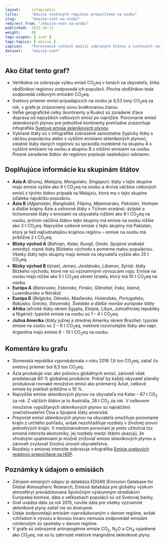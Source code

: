 ```yaml
---
layout:     infographic
title:      "Emisie svetových regiónov prepočítané na osobu"
slug:       "emisie-svet-na-osobu"
redirect_from: "/emisie-svet-na-osobu"
published:  2021-10-11
weight:     89
tags-scopes: [ svet ]
tags-topics: [ emisie ]
caption:    "Porovnanie ročných emisií vybraných štátov a svetových regiónov, vyjadrené na obyvateľa aj za celú populáciu."
dataset:    "emisie-svet"
---
```


## Ako čítať tento graf?

* Vertikálna os zobrazuje výšku emisií <glossary id="co2eq">CO<sub>2</sub>eq</glossary> v tonách na obyvateľa, šírka obdĺžnikov regiónov zodpovedá ich populácii. Plocha obdĺžnikov teda zodpovedá celkovým emisiám CO<sub>2</sub>eq.
* Svetový priemer emisií pripadajúcich na osobu je 6,53 tony CO<sub>2</sub>eq za rok, v grafe je znázornený sivou bodkovanou čiarou.
* Veľké geografické celky (kontinenty a Rusko) sú zoradené zľava doprava od najvyšších celkových emisií po najnižšie. Porovnanie emisií skleníkových plynov pre jednotlivé kontinenty prehľadne znázorňuje infografika [Svetové emisie skleníkových plynov](/infografiky/emisie-svet).
* Vybrané štáty sú v infografike zobrazené samostatne (typicky štáty s väčšou populáciou alebo s vyššími emisiami skleníkových plynov), ostatné štáty daných regiónov sú spravidla rozdelené na skupinu A s vyššími emisiami na osobu a skupinu B s nižšími emisiami na osobu. Presné zaradenie štátov do regiónov popisuje nasledujúci odstavec.

## Doplňujúce informácie ku skupinám štátov

* __Ázia A__ (*Brunej, Malajzia, Mongolsko, Singapur*): štáty v tejto skupine majú emisie vyššie ako 9 t CO<sub>2</sub>eq na osobu a drvivá väčšina celkových emisií z týchto štátov pripadá na Malajziu, ktorá ma v tejto skupine zďaleka najväčšiu populáciu.
* __Ázia B__ (*Afganistan, Bangladéš, Filipíny, Mjanmarsko, Pakistan, Vietnam* a ďalšie krajiny Ázie a ostrovné štáty v Tichom oceáne): ázijské a tichomorské štáty s emisiami na obyvateľa nižšími ako 6 t CO<sub>2</sub>eq na osobu, pričom väčšina štátov tejto skupiny má emisie na osobu nižšie ako 3 t CO<sub>2</sub>eq. Najvyššie celkové emisie z tejto skupiny má Pakistan, ktorý je tiež najľudnatejšou krajinou regiónu – emisie na osobu má približne 2 t CO<sub>2</sub>eq.
* __Blízky východ A__ (*Bahrajn, Katar, Kuvajt, Omán, Spojené arabské emiráty*): ropné štáty Blízkeho východu s pomerne malou populáciou. Všetky štáty tejto skupiny majú emisie na obyvateľa vyššie ako 25 t CO<sub>2</sub>eq.
* __Blízky východ B__ (*Izrael, Jemen, Jordánsko, Libanon, Sýria*): štáty Blízkeho východu, ktoré nie sú významnými vývozcami ropy. Emisie na osobu majú nižšie ako 5 t CO<sub>2</sub>eq okrem Izraela, ktorý má 10 t CO<sub>2</sub>eq na osobu.
* __Európa A__ (*Bielorusko, Estónsko, Fínsko, Gibraltár, Írsko, Island, Luxembursko a Nórsko*)
* __Európa B__ (*Belgicko, Dánsko, Maďarsko, Holandsko, Portugalsko, Rakúsko, Grécko, Slovensko, Švédsko a ďalšie menšie európske štáty*
* __Afrika__ (africké štáty okrem Egypta, Etiópie, Líbye, Juhoafrickej republiky a Nigérie): typické emisie na osobu sú 1 – 4 t CO<sub>2</sub>eq.
* __Južná Amerika__ (štáty južnej a strednej Ameriky okrem Brazílie): typické emisie na osobu sú 2 – 6 t CO<sub>2</sub>eq, niektoré rozvinutejšie štáty ako napr. Argentína majú emisie 8 – 10 t CO<sub>2</sub>eq na osobu.

## Komentáre ku grafu

* Slovenská republika vyprodukovala v roku 2016 7,6 ton CO<sub>2</sub>eq, zatiaľ čo svetový priemer bol 6,5 ton CO<sub>2</sub>eq.
* Ázia produkuje viac ako polovicu globálnych emisií, zároveň však predstavuje 60 % globálnej produkcie. Pokiaľ by každý obyvateľ planéty produkoval rovnaké množstvo emisií ako priemerný Aziat, celkové emisie by poklesli približne o 10 %.
* Najvyššie emisie skleníkových plynov na obyvateľa má Katar – 67 t CO<sub>2</sub> za rok. Z väčších štátov je to Austrália, 28 t CO<sub>2</sub> za rok. V celkovom množstve vypúšťaných skleníkových plynov sú najväčšími znečisťovateľmi Čína a Spojené štáty americké.
* Prepočet emisií skleníkových plynov na obyvateľa umožňuje porovnanie krajín z určitého pohľadu, avšak nezohľadňuje rozdiely v životnej úrovni jednotlivých krajín. V medzinárodnom porovnaní je preto užitočná tzv. <glossary id="emisnaintenzitaekonomiky">emisná intenzita ekonomiky</glossary>, jej rozdiely medzi štátmi ukazujú, že <!--[-->vhodnými opatreniami<!--](/infografiky/mitigacne-opatrenia-mmf)--> je možné znižovať emisie skleníkových plynov a zároveň zvyšovať životnú úroveň obyvateľstva.
* Rozdiely v emisnej intenzite zobrazuje infografika [Emisie svetových regiónov prepočítané na HDP](/infografiky/emisie-svet-na-hdp).

## Poznámky k údajom o emisiách

* Zdrojom emisných údajov je databáza EDGAR (Emission Database for Global Atmospheric Research, Emisná databáza pre globálny výskum atmosféry) prevádzkovaná Spoločným výskumným strediskom Európskej komisie, dáta o veľkostiach populácií sú od Svetovej banky.
* Graf uvádza dáta za rok 2015, novšie dáta pre všetky významné skleníkové plyny zatiaľ nie sú dostupné.
* Údaje zodpovedajú emisiám vyprodukovaným v danom regióne, avšak vzhľadom k vývozu a dovozu tovaru nemusia zodpovedať emisiám vzniknutým zo spotreby v danom regióne.
* V grafe sú zobrazené <glossary id="antropogennesklenikoveplyny">antropogénne emisie</glossary> CO<sub>2</sub>, N<sub>2</sub>O a CH<sub>4</sub> vyjadrené ako <glossary id="co2eq">CO<sub>2</sub>eq</glossary>, nie sú tu zahrnuté niektoré marginálne skleníkové plyny.
